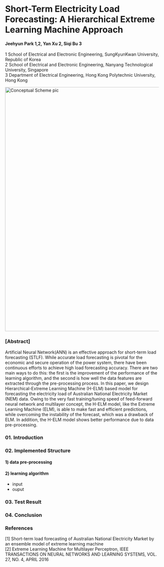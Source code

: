 # Short-Term Electricity Load Forecasting: A Hierarchical Extreme Learning Machine Approach

#### Jeehyun Park 1,2, Yan Xu 2, Siqi Bu 3 

1 School of Electrical and Electronic Engineering, SungKyunKwan University, Republic of Korea  
2 School of Electrical and Electronic Engineering, Nanyang Technological University, Singapore  
3 Department of Electrical Engineering, Hong Kong Polytechnic University, Hong Kong  



<img src="https://github.com/jhyun0919/PowerLoad_Forecast/blob/master/etc/pic2.jpg?raw=true" alt="Conceptual Scheme pic" style="width: 800px;"/>

### [Abstract]

Artificial Neural Network(ANN) is an effective approach for short-term load forecasting (STLF). While accurate load forecasting is pivotal for the economic and secure operation of the power system, there have been continuous efforts to achieve high load forecasting accuracy. There are two main ways to do this: the first is the improvement of the performance of the learning algorithm, and the second is how well the data features are extracted through the pre-processing process. In this paper, we design Hierarchical-Extreme Learning Machine (H-ELM) based model for forecasting the electricity load of Australian National Electricity Market (NEM) data. Owing to the very fast training/tuning speed of feed-forward neural network and multilayer concept, the H-ELM model, like the Extreme Learning Machine (ELM), is able to make fast and efficient predictions, while overcoming the instability of the forecast, which was a drawback of ELM. In addition, the H-ELM model shows better performance due to data pre-processing.




### 01. Introduction

### 02. Implemented Structure

#### 1) data pre-processing


#### 2) learning algorithm

- input
- ouput

### 03. Test Result

### 04. Conclusion

### References

[1] Short-term load forecasting of Australian National Electricity Market by an ensemble model of extreme learning machine  
[2] Extreme Learning Machine for Multilayer Perceptron, IEEE TRANSACTIONS ON NEURAL NETWORKS AND LEARNING SYSTEMS, VOL. 27, NO. 4, APRIL 2016
